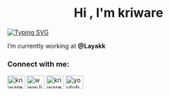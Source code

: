 <h1 align="center">Hi , I'm kriware</h1>

<a href="https://git.io/typing-svg"><img src="https://readme-typing-svg.demolab.com?font=Fira+Code&pause=1000&color=11F729&random=false&width=435&lines=0x414141414141414141414141414141414141414141414141414141414141414141414141414141414141414141414141414141414141" alt="Typing SVG" /></a>

I’m currently working at **@Layakk**

<h3 align="left">Connect with me:</h3>
<p align="left">
<a href="https://twitter.com/kriwarez" target="blank"><img align="center" src="https://raw.githubusercontent.com/rahuldkjain/github-profile-readme-generator/master/src/images/icons/Social/twitter.svg" alt="kriwarez" height="30" width="40" /></a>
<a href="https://linkedin.com/in/cristiancantosberrio" target="blank"><img align="center" src="https://raw.githubusercontent.com/rahuldkjain/github-profile-readme-generator/master/src/images/icons/Social/linked-in-alt.svg" alt="www.linkedin.com/in/cristiancantosberrio" height="30" width="40" /></a>
<a href="https://instagram.com/kriwarez" target="blank"><img align="center" src="https://raw.githubusercontent.com/rahuldkjain/github-profile-readme-generator/master/src/images/icons/Social/instagram.svg" alt="kriwarez" height="30" width="40" /></a>
<a href="https://www.youtube.com/@kriware" target="blank"><img align="center" src="https://raw.githubusercontent.com/rahuldkjain/github-profile-readme-generator/master/src/images/icons/Social/youtube.svg" alt="youtube.com/@kriware" height="30" width="40" /></a>
</p>

